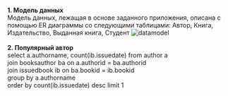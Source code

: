 <b>1. Модель данных</b>
<br>Модель данных, лежащая в основе заданного приложения, описана с помощью ER диаграммы со следующими таблицами: Автор, Книга, Издательство, Выданная книга, Студент
![datamodel](https://user-images.githubusercontent.com/58703112/139531377-e47919ca-cd31-4a3e-92d3-9aa361dd9deb.jpg)
<br><br>
<b>2. Популярный автор</b>
<br>select a.authorname, count(ib.issuedate) from author a 
<br>join booksauthor ba on a.authorid = ba.authorid
<br>join issuedbook ib on ba.bookid = ib.bookid
<br>group by a.authorname
<br>order by count(ib.issuedate) desc limit 1
